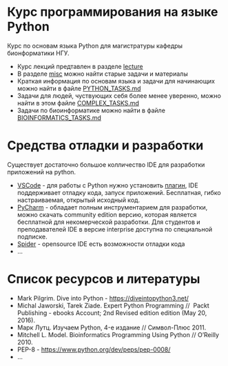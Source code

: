 # Курс программирования на языке Python

Курс по основам языка Python для магистратуры кафедры бионформатики НГУ. 
* Курс лекций предтавлен в разделе [lecture](/lecture)
* В разделе [misc](https://github.com/skhayrulin/python_course/blob/master/PYTHON_TASKS.md) можно найти старые задачи и материалы
* Краткая информация по основам языка и задачи для начинающих можно найти в файле [PYTHON_TASKS.md](https://github.com/skhayrulin/python_course/blob/master/PYTHON_TASKS.md)
* Задачи для людей, чуствующих себя более менее уверенно, можно найти в этом файле [COMPLEX_TASKS.md](https://github.com/skhayrulin/python_course/blob/master/COMPLEX_TASKS.md)
* Задачи по биоинформатике можно найти в файле [BIOINFORMATICS_TASKS.md](https://github.com/skhayrulin/python_course/blob/master/BIOINFORMATICS_TASKS.md)

# Средства отладки и разработки

Существует достаточно большое колличество IDE для разработки приложений на python.

* [VSCode](https://code.visualstudio.com/) - для работы с Python нужно установить [плагин](https://code.visualstudio.com/docs/python/python-tutorial), IDE поддерживает отладку кода, запуск приложений. Бесплатная, гибко настраиваемая, открытый исходный код.
*  [PyCharm](https://www.jetbrains.com/pycharm/) - обладает полным инструментарием для разработки, можно скачать community edition версию, которая является бесплатной для некомерческой разработки. Для студентов и преподавателей IDE в версие interprise доступна по специальной подписке.
* [Spider](https://github.com/spyder-ide/spyder) - opensource IDE есть возможности отладки кода 
* ...

# Список ресурсов и литературы

* Mark Pilgrim. Dive into Python - https://diveintopython3.net/
* Michal Jaworski, Tarek Ziade. Expert Python Programming //  Packt Publishing - ebooks Account; 2nd Revised edition edition (May 20, 2016).
* Марк Лутц. Изучаем Python, 4-е издание // Символ-Плюс 2011.
* Mitchell L. Model. Bioinformatics Programming Using Python // O’Reilly 2010.
* PEP-8 - https://www.python.org/dev/peps/pep-0008/
* ...
